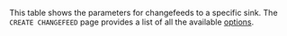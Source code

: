This table shows the parameters for changefeeds to a specific sink. The `CREATE CHANGEFEED` page provides a list of all the available [options](create-changefeed.html#options). 
